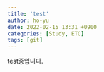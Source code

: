 ```yaml
---
title: 'test'
author: ho-yu
date: 2022-02-15 13:31 +0900
categories: [Study, ETC]
tags: [git]
---
```


test중입니다.